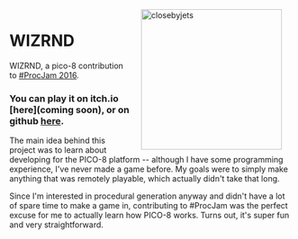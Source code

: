 <img src="https://raw.githubusercontent.com/mattleblanc/WIZRND/gh-pages/WIZ.png" width="250" align="right" alt="closebyjets" hspace="20"/>

# WIZRND

WIZRND, a pico-8 contribution to [#ProcJam 2016](https://itch.io/jam/procjam).

### You can play it on itch.io [here](coming soon), or on github [here](https://mattleblanc.github.io/WIZRND/).

The main idea behind this project was to learn about developing for the PICO-8 platform -- although I have some programming experience, I've never made a game before. My goals were to simply make anything that was remotely playable, which actually didn't take that long.

Since I'm interested in procedural generation anyway and didn't have a lot of spare time to make a game in, contributing to #ProcJam was the perfect excuse for me to actually learn how PICO-8 works. Turns out, it's super fun and very straightforward.
